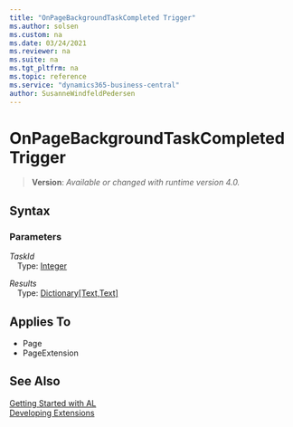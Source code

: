 ```yaml
---
title: "OnPageBackgroundTaskCompleted Trigger"
ms.author: solsen
ms.custom: na
ms.date: 03/24/2021
ms.reviewer: na
ms.suite: na
ms.tgt_pltfrm: na
ms.topic: reference
ms.service: "dynamics365-business-central"
author: SusanneWindfeldPedersen
---
```

[//]: # (START>DO_NOT_EDIT)
[//]: # (IMPORTANT:Do not edit any of the content between here and the END>DO_NOT_EDIT.)
[//]: # (Any modifications should be made in the .xml files in the ModernDev repo.)
# OnPageBackgroundTaskCompleted Trigger
> **Version**: _Available or changed with runtime version 4.0._



## Syntax

### Parameters

*TaskId*  
&emsp;Type: [Integer](../methods-auto/integer/integer-data-type.md)  
  
*Results*  
&emsp;Type: [Dictionary[Text,Text]](../methods-auto/dictionary/dictionary-text-text-data-type.md)  
  


## Applies To
- Page
- PageExtension


[//]: # (IMPORTANT: END>DO_NOT_EDIT)
## See Also  
[Getting Started with AL](../devenv-get-started.md)  
[Developing Extensions](../devenv-dev-overview.md)  